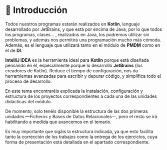 # 🔹 Introducción

Todos nuestros programas estarán realizados en **Kotlin**, lenguaje desarrollado por JetBrains, y que está por encima de Java, por lo que todos los programas, clases... , realizados en Java, los podremos utilizar sin problemas, y además nos permitirá una programación mucho más cómoda. Además, es el lenguaje que utilizará tanto en el módulo de **PMDM** como en el de **DI**.

**IntelliJ IDEA** es la herramienta ideal para **Kotlin** porque está diseñada pensando en él, especialmente porque lo desarrolló **JetBrains** (los creadores de Kotlin). Reduce el tiempo de configuración, nos da herramientas avanzadas para escribir y depurar código, y simplifica todo el proceso de desarrollo.

En este tema encontraréis explicada la instalación, configuración y estructura de los proyectos correspondientes a cada una de las unidades didácticas del módulo.

De momento, solo tenéis disponible la estructura de las dos primeras unidades —Ficheros y Bases de Datos Relacionales—, pero el resto se irá habilitando a medida que avancemos en el temario.

Es muy importante que sigáis la estructura indicada, ya que esto facilita tanto la corrección de los trabajos como la entrega de los ejercicios, cuya forma de presentación está detallada en el apartado correspondiente.